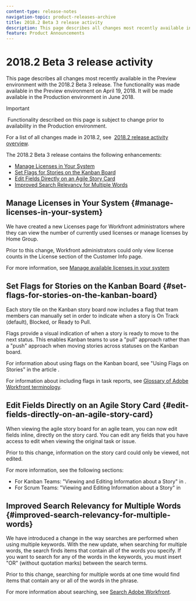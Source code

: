 ```yaml
---
content-type: release-notes
navigation-topic: product-releases-archive
title: 2018.2 Beta 3 release activity
description: This page describes all changes most recently available in the Preview environment with the 2018.2 Beta 3 release. The functionality was made available in the Preview environment on April 19, 2018. It will be made available in the Production environment in June 2018.
feature: Product Announcements
---
```


# 2018.2 Beta 3 release activity

This page describes all changes most recently available in the Preview environment with the 2018.2 Beta 3 release.&nbsp;The functionality was made available in the Preview environment on April 19, 2018. It will be made available in&nbsp;the Production environment in June&nbsp;2018.

>[!IMPORTANT]
>
>&nbsp;Functionality described on this page is subject to change prior to availability in the Production environment.

For a list of all changes made in 2018.2, see&nbsp; [2018.2 release activity overview](../../../../product-announcements/product-releases/quarterly-release-archive/2018.2-release-activity/2018.2-release-activity-overview.md).

The 2018.2 Beta 3 release contains the following enhancements:

* [Manage Licenses in Your System](#manage-licenses-in-your-system) 
* [Set Flags for Stories on the Kanban Board](#set-flags-for-stories-on-the-kanban-board) 
* [Edit Fields Directly on an Agile Story Card](#edit-fields-directly-on-an-agile-story-card) 
* [Improved Search Relevancy for Multiple Words](#improved-search-relevancy-for-multiple-words)

## Manage Licenses in Your System {#manage-licenses-in-your-system}

We have created a new Licenses page for Workfront administrators where they can view the number of currently used licenses or manage licenses by Home Group.&nbsp;

Prior to this change, Workfront administrators could only view license counts in the License section of the Customer Info page.

For more information, see [Manage available licenses in your system](../../../../administration-and-setup/get-started-wf-administration/manage-available-licenses-in-your-system.md)

## Set Flags for Stories on the Kanban Board {#set-flags-for-stories-on-the-kanban-board}

Each story tile on the Kanban story board&nbsp;now includes a flag that team members can manually set in order to indicate when a story is On Track (default), Blocked, or Ready to Pull.

Flags provide a visual indication of when a story is ready to move to the next status. This enables Kanban teams to use a "pull" approach rather than a "push" approach when moving stories across statuses on the Kanban board.

For information about using flags on the Kanban board, see "Using Flags on Stories" in the article .

For information about including flags in task reports, see [Glossary of Adobe Workfront terminology](../../../../workfront-basics/navigate-workfront/workfront-navigation/workfront-terminology-glossary.md).&nbsp;&nbsp;

## Edit Fields Directly on an Agile Story Card {#edit-fields-directly-on-an-agile-story-card}

When viewing the agile story board for an agile team, you can now edit fields inline, directly on the story card. You can edit any fields that you have access to edit when viewing the original task or issue.

Prior to this change, information on the story card could only be viewed, not edited.

For more information, see the following sections:

* For Kanban Teams: "Viewing and Editing Information about a Story" in .&nbsp;
* For Scrum Teams:&nbsp;"Viewing and Editing Information about a Story" in

## Improved Search Relevancy for Multiple Words {#improved-search-relevancy-for-multiple-words}

We have introduced a change in the way searches are performed when using multiple keywords. With the new update, when searching for multiple words, the search finds items that contain all of the words you specify. If you want to search for any of the words in the keywords, you must insert "OR" (without quotation marks) between the search terms.&nbsp;

Prior to this change, searching for multiple words at one time would find items that contain any or all of the words in the phrase.&nbsp;

For more information about searching, see [Search Adobe Workfront](../../../../workfront-basics/navigate-workfront/search/search-workfront.md).
